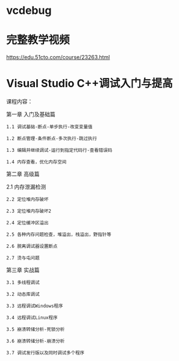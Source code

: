 # vcdebug
# 完整教学视频

https://edu.51cto.com/course/23263.html

# Visual Studio C++调试入门与提高
课程内容：

第一章 入门及基础篇

    1.1 调试基础-断点-单步执行-改变变量值

    1.2 断点管理-条件断点-多次执行-跳过执行

    1.3 编辑并继续调试-运行到指定代码行-查看错误码

    1.4 内存查看，优化内存空间

第二章 高级篇

   2.1 内存泄漏检测

    2.2 定位堆内存破坏

    2.3 定位堆内存破坏2

    2.4 定位缓冲区溢出

    2.5 各种内存问题检查，堆溢出，栈溢出，野指针等

    2.6 脱离调试器设置断点

    2.7 烫与屯问题

第三章 实战篇

    3.1 多线程调试

    3.2 动态库调试

    3.3 远程调试Windows程序

    3.4 远程调试Linux程序

    3.5 崩溃转储分析-死锁分析

    3.6 崩溃转储分析-崩溃分析

    3.7 调试发行版以及同时调试多个程序



